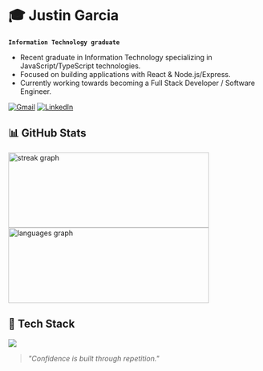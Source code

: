 # 🎓 Justin Garcia  
**`Information Technology graduate`**

- Recent graduate in Information Technology specializing in JavaScript/TypeScript technologies.  
- Focused on building applications with React & Node.js/Express.  
- Currently working towards becoming a Full Stack Developer / Software Engineer.



[![Gmail](https://skillicons.dev/icons?i=gmail)](mailto:justing0210@gmail.com)
[![LinkedIn](https://skillicons.dev/icons?i=linkedin)](https://www.linkedin.com/in/justingarcia0210)

## 📊 GitHub Stats  
<p align="left">
   <img src="https://streak-stats.demolab.com?user=faphetS&theme=tokyonight" height="150" width="400" alt="streak graph" />
  <img src="https://github-readme-stats.vercel.app/api/top-langs?username=faphetS&locale=en&hide_title=false&layout=compact&card_width=320&langs_count=5&theme=tokyonight&hide_border=false" height="150" width="400" alt="languages graph" />
</p>

## 🚀 Tech Stack  
<p align="left">
  <img src="https://skillicons.dev/icons?i=react,express,nodejs,mysql,php,javascript,typescript,html,css" />
</p>

> *"Confidence is built through repetition."*
